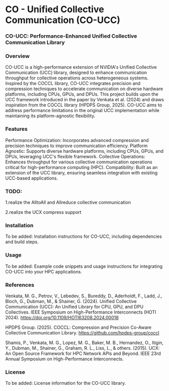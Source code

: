 # CO - Unified Collective Communication (CO-UCC)

### CO-UCC: Performance-Enhanced Unified Collective Communication Library

### Overview

CO-UCC is a high-performance extension of NVIDIA's Unified Collective Communication (UCC) library, designed to enhance communication throughput for collective operations across heterogeneous systems. Inspired by the COCCL library, CO-UCC integrates precision and compression techniques to accelerate communication on diverse hardware platforms, including CPUs, GPUs, and DPUs.
This project builds upon the UCC framework introduced in the paper by Venkata et al. (2024) and draws inspiration from the COCCL library (HPDPS Group, 2025). CO-UCC aims to address performance limitations in the original UCC implementation while maintaining its platform-agnostic flexibility.

### Features

Performance Optimization: Incorporates advanced compression and precision techniques to improve communication efficiency.
Platform Agnostic: Supports diverse hardware platforms, including CPUs, GPUs, and DPUs, leveraging UCC's flexible framework.
Collective Operations: Enhances throughput for various collective communication operations critical for high-performance computing (HPC).
Compatibility: Built as an extension of the UCC library, ensuring seamless integration with existing UCC-based applications.

### TODO: 
1.realize the AlltoAll and Allreduce collective communication

2.realize the UCX compress support  

### Installation

To be added: Installation instructions for CO-UCC, including dependencies and build steps.

### Usage

To be added: Example code snippets and usage instructions for integrating CO-UCC into your HPC applications.

### References

Venkata, M. G., Petrov, V., Lebedev, S., Bureddy, D., Aderholdt, F., Ladd, J., Bloch, G., Dubman, M., & Shainer, G. (2024). Unified Collective Communication (UCC): An Unified Library for CPU, GPU, and DPU Collectives. IEEE Symposium on High-Performance Interconnects (HOTI 2024). https://doi.org/10.1109/HOTI63208.2024.00018

HPDPS Group. (2025). COCCL: Compression and Precision Co-Aware Collective Communication Library. https://github.com/hpdps-group/coccl

Shamis, P., Venkata, M. G., Lopez, M. G., Baker, M. B., Hernandez, O., Itigin, Y., Dubman, M., Shainer, G., Graham, R. L., Liss, L., & others. (2015). UCX: An Open Source Framework for HPC Network APIs and Beyond. IEEE 23rd Annual Symposium on High-Performance Interconnects.


### License
To be added: License information for the CO-UCC library.

